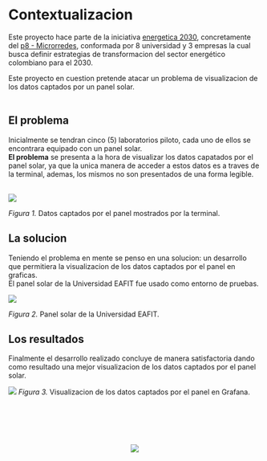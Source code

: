 # Contextualizacion
Este proyecto hace parte de la iniciativa [energetica 2030](https://www.energetica2030.co/), concretamente del [p8 - Microrredes](https://www.energetica2030.co/p8-microrredes/), conformada por 8 universidad y 3 empresas la cual busca definir estrategias de transformacion del sector energético colombiano para el 2030. 

Este proyecto en cuestion pretende atacar un problema de visualizacion de los datos captados por un panel solar.
<br></br>

## El problema
Inicialmente se tendran cinco (5) laboratorios piloto, cada uno de ellos se encontrara equipado con un panel solar.  
**El problema** se presenta a la hora de visualizar los datos capatados por el panel solar, ya que la unica manera de acceder a estos datos es a traves de la terminal, ademas, los mismos no son presentados de una forma legible.
<br></br>

![](https://github.com/spuertaf/energetica2030/blob/main/recursos/datosPanelTerminal.png)

*Figura 1.* Datos captados por el panel mostrados por la terminal. 

## La solucion
Teniendo el problema en mente se penso en una solucion: un desarrollo que permitiera la visualizacion de los datos captados por el panel en graficas.  
El panel solar de la Universidad EAFIT fue usado como entorno de pruebas.

![](https://github.com/spuertaf/energetica2030/blob/main/recursos/panelSolarEAFIT.png)

*Figura 2.* Panel solar de la Universidad EAFIT.

## Los resultados
Finalmente el desarrollo realizado concluye de manera satisfactoria dando como resultado una mejor visualizacion de los datos captados por el panel solar.

![](https://github.com/spuertaf/energetica2030/blob/main/recursos/graficasGrafana.png)
*Figura 3.* Visualizacion de los datos captados por el panel en Grafana.

<br></br>
<br></br>

<p align="center">
<img src="https://github.com/spuertaf/energetica2030/blob/main/recursos/energeticaEAFIT.png">
</p>

